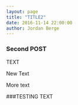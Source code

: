```yaml
---
layout: page
title: "TITLE2"
date: 2016-11-14 22:00:00
author: Jordan Berge
---
```


### Second POST


TEXT

New Text

More text

###TESTING TEXT
